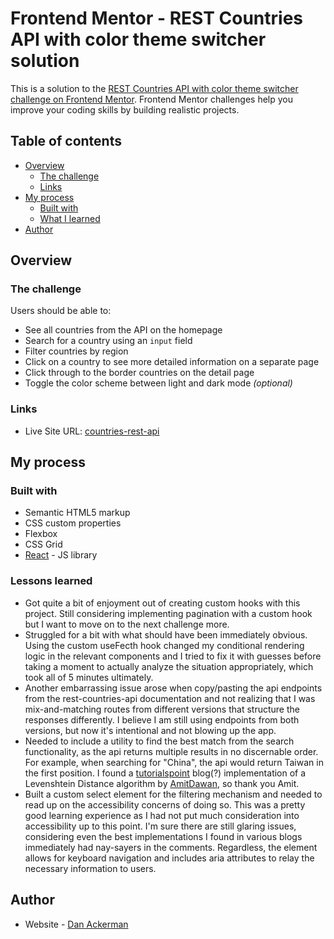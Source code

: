 # Frontend Mentor - REST Countries API with color theme switcher solution

This is a solution to the [REST Countries API with color theme switcher challenge on Frontend Mentor](https://www.frontendmentor.io/challenges/rest-countries-api-with-color-theme-switcher-5cacc469fec04111f7b848ca). Frontend Mentor challenges help you improve your coding skills by building realistic projects.

## Table of contents

- [Overview](#overview)
  - [The challenge](#the-challenge)
  - [Links](#links)
- [My process](#my-process)
  - [Built with](#built-with)
  - [What I learned](#lessons-learned)
- [Author](#author)

## Overview

### The challenge

Users should be able to:

- See all countries from the API on the homepage
- Search for a country using an `input` field
- Filter countries by region
- Click on a country to see more detailed information on a separate page
- Click through to the border countries on the detail page
- Toggle the color scheme between light and dark mode _(optional)_

### Links

- Live Site URL: [countries-rest-api](https://ackd151.github.io/countries-rest-api/countries)

## My process

### Built with

- Semantic HTML5 markup
- CSS custom properties
- Flexbox
- CSS Grid
- [React](https://reactjs.org/) - JS library

### Lessons learned

- Got quite a bit of enjoyment out of creating custom hooks with this project. Still considering implementing pagination with a custom hook but I want to move on to the next challenge more.
- Struggled for a bit with what should have been immediately obvious. Using the custom useFecth hook changed my conditional rendering logic in the relevant components and I tried to fix it with guesses before taking a moment to actually analyze the situation appropriately, which took all of 5 minutes ultimately.
- Another embarrassing issue arose when copy/pasting the api endpoints from the rest-countries-api documentation and not realizing that I was mix-and-matching routes from different versions that structure the responses differently. I believe I am still using endpoints from both versions, but now it's intentional and not blowing up the app.
- Needed to include a utility to find the best match from the search functionality, as the api returns multiple results in no discernable order. For example, when searching for "China", the api would return Taiwan in the first position. I found a [tutorialspoint](https://www.tutorialspoint.com/index.htm) blog(?) implementation of a Levenshtein Distance algorithm by [AmitDawan](https://www.tutorialspoint.com/answers/amitdiwan), so thank you Amit.
- Built a custom select element for the filtering mechanism and needed to read up on the accessibility concerns of doing so. This was a pretty good learning experience as I had not put much consideration into accessibility up to this point. I'm sure there are still glaring issues, considering even the best implementations I found in various blogs immediately had nay-sayers in the comments. Regardless, the element allows for keyboard navigation and includes aria attributes to relay the necessary information to users.

## Author

- Website - [Dan Ackerman](https://ackd151.github.io/portfolio/)
